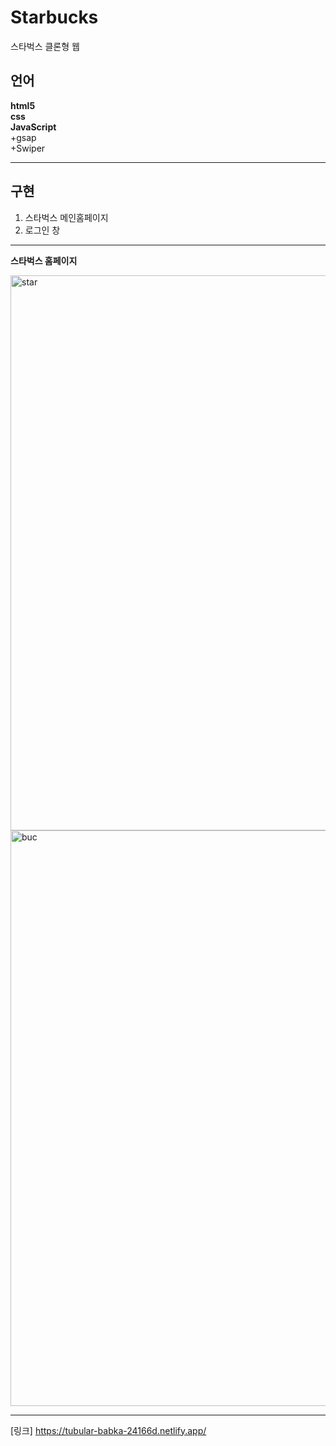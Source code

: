 # Starbucks
스타벅스 클론형 웹
## 언어
**html5**<br>
**css**<br>
**JavaScript**<br>
+gsap <br>
+Swiper

-----
## 구현
1. 스타벅스 메인홈페이지
2. 로그인 창

-----
**스타벅스 홈페이지**

<img width="888" alt="star" src="https://user-images.githubusercontent.com/109197023/195831045-c4d12bc9-0d91-4869-af50-e8d497c36c0f.PNG">

<img width="921" alt="buc" src="https://user-images.githubusercontent.com/109197023/195842449-99448ed4-418f-482a-a6e7-8d8f269f9fb1.PNG">


***
[링크] https://tubular-babka-24166d.netlify.app/
